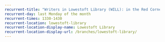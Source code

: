 ```yaml
---
recurrent-title: "Writers in Lowestoft Library (WILL): in the Red Corner of the library"
recurrent-day: last Monday of the month
recurrent-times: 1330-1430
recurrent-location: lowestoft-library
recurrent-location-display-name: Lowestoft Library
recurrent-location-display-url: /branches/lowestoft-library/
---
```

